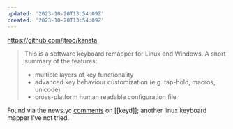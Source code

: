 ```yaml
---
updated: '2023-10-20T13:54:09Z'
created: '2023-10-20T13:54:09Z'
---
```

https://github.com/jtroo/kanata

> This is a software keyboard remapper for Linux and Windows. A short summary of the features:
> - multiple layers of key functionality
> - advanced key behaviour customization (e.g. tap-hold, macros, unicode)
> - cross-platform human readable configuration file

Found via the news.yc [comments](https://news.ycombinator.com/item?id=36161582) on [[keyd]]; another linux keyboard mapper I've not tried.